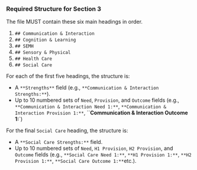 ### Required Structure for Section 3

The file MUST contain these six main headings in order.

1.  `## Communication & Interaction`
2.  `## Cognition & Learning`
3.  `## SEMH`
4.  `## Sensory & Physical`
5.  `## Health Care`
6.  `## Social Care`

For each of the first five headings, the structure is:
- A `**Strengths**` field (e.g., `**Communication & Interaction Strengths:**`).
- Up to 10 numbered sets of `Need`, `Provision`, and `Outcome` fields (e.g., `**Communication & Interaction Need 1:**`, `**Communication & Interaction Provision 1:**`, ``**Communication & Interaction Outcome 1:**`)

For the final `Social Care` heading, the structure is:
- A `**Social Care Strengths:**` field.
- Up to 10 numbered sets of `Need`, `H1 Provision`, `H2 Provision`, and `Outcome` fields (e.g., `**Social Care Need 1:**`, `**H1 Provision 1:**`, `**H2 Provision 1:**`, `**Social Care Outcome 1:**`etc.).
